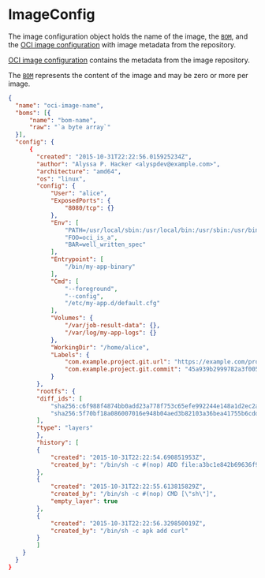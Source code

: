 # ImageConfig

The image configuration object holds the name of the image, the [`BOM`](bom.hbs.md), and the [OCI image configuration](https://github.com/opencontainers/image-spec/blob/main/config.hbs.md) with image metadata from the repository.

[OCI image configuration](https://github.com/opencontainers/image-spec/blob/main/config.hbs.md) contains the metadata from the image repository.

The [`BOM`](bom.hbs.md) represents the content of the image and may be zero or more per image.

```json
{
  "name": "oci-image-name",
  "boms": [{
      "name": "bom-name",
      "raw": "`a byte array`"
  }],
  "config": {
      {
        "created": "2015-10-31T22:22:56.015925234Z",
        "author": "Alyssa P. Hacker <alyspdev@example.com>",
        "architecture": "amd64",
        "os": "linux",
        "config": {
            "User": "alice",
            "ExposedPorts": {
                "8080/tcp": {}
            },
            "Env": [
                "PATH=/usr/local/sbin:/usr/local/bin:/usr/sbin:/usr/bin:/sbin:/bin",
                "FOO=oci_is_a",
                "BAR=well_written_spec"
            ],
            "Entrypoint": [
                "/bin/my-app-binary"
            ],
            "Cmd": [
                "--foreground",
                "--config",
                "/etc/my-app.d/default.cfg"
            ],
            "Volumes": {
                "/var/job-result-data": {},
                "/var/log/my-app-logs": {}
            },
            "WorkingDir": "/home/alice",
            "Labels": {
                "com.example.project.git.url": "https://example.com/project.git",
                "com.example.project.git.commit": "45a939b2999782a3f005621a8d0f29aa387e1d6b"
            }
        },
        "rootfs": {
        "diff_ids": [
            "sha256:c6f988f4874bb0add23a778f753c65efe992244e148a1d2ec2a8b664fb66bbd1",
            "sha256:5f70bf18a086007016e948b04aed3b82103a36bea41755b6cddfaf10ace3c6ef"
        ],
        "type": "layers"
        },
        "history": [
        {
            "created": "2015-10-31T22:22:54.690851953Z",
            "created_by": "/bin/sh -c #(nop) ADD file:a3bc1e842b69636f9df5256c49c5374fb4eef1e281fe3f282c65fb853ee171c5 in /"
        },
        {
            "created": "2015-10-31T22:22:55.613815829Z",
            "created_by": "/bin/sh -c #(nop) CMD [\"sh\"]",
            "empty_layer": true
        },
        {
            "created": "2015-10-31T22:22:56.329850019Z",
            "created_by": "/bin/sh -c apk add curl"
        }
        ]
    }
  }
}
```